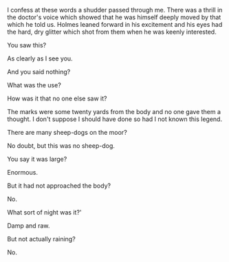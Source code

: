 I confess at these words a shudder passed through me. There was a thrill
in the doctor's voice which showed that he was himself deeply moved by
that which he told us. Holmes leaned forward in his excitement and his
eyes had the hard, dry glitter which shot from them when he was keenly
interested.

You saw this?

As clearly as I see you.

And you said nothing?

What was the use?

How was it that no one else saw it?

The marks were some twenty yards from the body and no one gave them a
thought. I don't suppose I should have done so had I not known this
legend.

There are many sheep-dogs on the moor?

No doubt, but this was no sheep-dog.

You say it was large?

Enormous.

But it had not approached the body?

No.

What sort of night was it?'

Damp and raw.

But not actually raining?

No.
